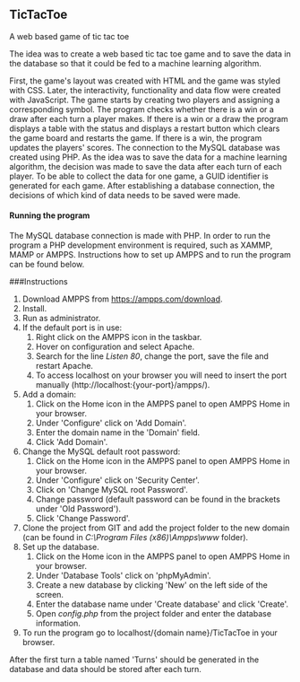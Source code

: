 ## TicTacToe
A web based game of tic tac toe

The idea was to create a web based tic tac toe game and to save the data in the database so that it could be fed to a machine learning algorithm.

First, the game's layout was created with HTML and the game was styled with CSS. Later, the interactivity, functionality and data flow were created with JavaScript. The game starts by creating two players and assigning a corresponding symbol. The program checks whether there is a win or a draw after each turn a player makes. If there is a win or a draw the program displays a table with the status and displays a restart button which clears the game board and restarts the game. If there is a win, the program updates the players' scores. 
The connection to the MySQL database was created using PHP. As the idea was to save the data for a machine learning algorithm, the decision was made to save the data after each turn of each player. To be able to collect the data for one game, a GUID identifier is generated for each game. After establishing a database connection, the decisions of which kind of data needs to be saved were made.

#### Running the program

The MySQL database connection is made with PHP. In order to run the program a PHP development environment is required, such as XAMMP, MAMP or AMPPS. Instructions how to set up AMPPS and to run the program can be found below.

###Instructions

1. Download AMPPS from https://ampps.com/download.
1. Install.
1. Run as administrator.
1. If the default port is in use:
    1. Right click on the AMPPS icon in the taskbar. 
    1. Hover on configuration and select Apache.
    1. Search for the line *Listen 80*, change the port, save the file and restart Apache. 
    1. To access localhost on your browser you will need to insert the port manually (http://localhost:{your-port}/ampps/). 
1. Add a domain:
    1. Click on the Home icon in the AMPPS panel to open AMPPS Home in your browser.
    1. Under 'Configure' click on 'Add Domain'.
    1. Enter the domain name in the 'Domain' field.
    1. Click 'Add Domain'.
1.  Change the MySQL default root password:
    1. Click on the Home icon in the AMPPS panel to open AMPPS Home in your browser.
    1. Under 'Configure' click on 'Security Center'.
    1. Click on 'Change MySQL root Password'.
    1. Change password (default password can be found in the brackets under 'Old Password').
    1. Click 'Change Password'.    
1. Clone the project from GIT and add the project folder to the new domain (can be found in *C:\Program Files (x86)\Ampps\www* folder).
1. Set up the database.
    1. Click on the Home icon in the AMPPS panel to open AMPPS Home in your browser.
    1. Under 'Database Tools' click on 'phpMyAdmin'.
    1. Create a new database by clicking 'New' on the left side of the screen.
    1. Enter the database name under 'Create database' and click 'Create'.
    1. Open *config.php* from the project folder and enter the database information.  
1. To run the program go to localhost/{domain name}/TicTacToe in your browser.

After the first turn a table named 'Turns' should be generated in the database and data should be stored after each turn. 





